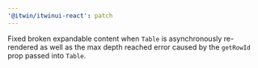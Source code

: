 ```yaml
---
'@itwin/itwinui-react': patch
---
```


Fixed broken expandable content when `Table` is asynchronously re-rendered as well as the max depth reached error caused by the `getRowId` prop passed into `Table`.
